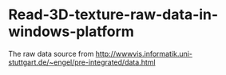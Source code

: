 # Read-3D-texture-raw-data-in-windows-platform
The raw data source from http://wwwvis.informatik.uni-stuttgart.de/~engel/pre-integrated/data.html
